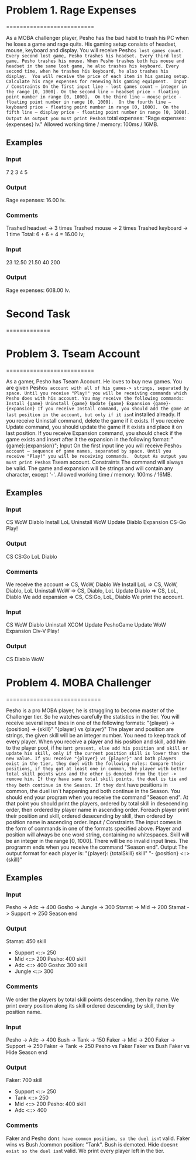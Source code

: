 # Problem 1. Rage Expenses
==========================

As a MOBA challenger player, Pesho has the bad habit to trash his PC when he loses a game and rage quits. His gaming setup consists of headset, mouse, keyboard and display. You will receive Pesho`s lost games count. 
Every second lost game, Pesho trashes his headset.
Every third lost game, Pesho trashes his mouse.
When Pesho trashes both his mouse and headset in the same lost game, he also trashes his keyboard.
Every second time, when he trashes his keyboard, he also trashes his display. 
You will receive the price of each item in his gaming setup. Calculate his rage expenses for renewing his gaming equipment. 
Input / Constraints
On the first input line - lost games count – integer in the range [0, 1000].
On the second line – headset price - floating point number in range [0, 1000]. 
On the third line – mouse price - floating point number in range [0, 1000]. 
On the fourth line – keyboard price - floating point number in range [0, 1000]. 
On the fifth line – display price - floating point number in range [0, 1000]. 
Output
As output you must print Pesho`s total expenses: "Rage expenses: {expenses} lv."
Allowed working time / memory: 100ms / 16MB.

## Examples
### Input
7
2
3
4
5

### Output
Rage expenses: 16.00 lv.

### Comments
Trashed headset -> 3 times
Trashed mouse -> 2 times
Trashed keyboard -> 1 time
Total: 6 + 6 + 4 = 16.00 lv;

### Input
23
12.50
21.50
40
200

### Output
Rage expenses: 608.00 lv.




# Second Task
=============


# Problem 3. Tseam Account
==========================

As a gamer, Pesho has Tseam Account. He loves to buy new games. You are given Pesho`s account with all of his games-> strings, separated by space. Until you receive "Play!" you will be receiving commands which Pesho does with his account.
You may receive the following commands:
Install {game}
Uninstall {game}
Update {game}
Expansion {game}-{expansion}
If you receive Install command, you should add the game at last position in the account, but only if it isn`t installed already.
If you receive Uninstall command, delete the game if it exists.
If you receive Update command, you should update the game if it exists and place it on last position.
If you receive Expansion command, you should check if the game exists and insert after it the expansion in the following format: "{game}:{expansion}";
Input
On the first input line you will receive Pesho`s account – sequence of game names, separated by space.
Until you receive "Play!" you will be receiving commands. 
Output
As output you must print Pesho`s Tseam account. 
Constraints
The command will always be valid.
The game and expansion will be strings and will contain any character, except '-'.
Allowed working time / memory: 100ms / 16MB.

## Examples

### Input
CS WoW Diablo
Install LoL
Uninstall WoW
Update Diablo
Expansion CS-Go
Play!

### Output
CS CS:Go LoL Diablo

### Comments
We receive the account => CS, WoW, Diablo
We Install LoL => CS, WoW, Diablo, LoL
Uninstall WoW => CS, Diablo, LoL
Update Diablo => CS, LoL, Diablo
We add expansion => CS, CS:Go, LoL, Diablo
We print the account.

### Input
CS WoW Diablo
Uninstall XCOM
Update PeshoGame
Update WoW
Expansion Civ-V
Play!

### Output
CS Diablo WoW




# Problem 4. MOBA Challenger
============================

Pesho is a pro MOBA player, he is struggling to become master of the Challenger tier. So he watches carefully the statistics in the tier.
You will receive several input lines in one of the following formats:
"{player} -> {position} -> {skill}"
"{player} vs {player}"
The player and position are strings, the given skill will be an integer number. You need to keep track of every player. 
When you receive a player and his position and skill, add him to the player pool, if he isn`t present, else add his position and skill or update his skill, only if the current position skill is lower than the new value.
If you receive "{player} vs {player}" and both players exist in the tier, they duel with the following rules:
Compare their positions, if they got at least one in common, the player with better total skill points wins and the other is demoted from the tier -> remove him. If they have same total skill points, the duel is tie and they both continue in the Season.
If they don`t have positions in common, the duel isn`t happening and both continue in the Season.
You should end your program when you receive the command "Season end". At that point you should print the players, ordered by total skill in desecending order, then ordered by player name in ascending order. Foreach player print their position and skill, ordered desecending by skill, then ordered by position name in ascending order.
Input / Constraints
The input comes in the form of commands in one of the formats specified above.
Player and position will always be one word string, containing no whitespaces.
Skill will be an integer in the range [0, 1000].
There will be no invalid input lines.
The programm ends when you receive the command "Season end".
Output
The output format for each player is:
"{player}: {totalSkill} skill"
"- {position} <::> {skill}"


## Examples
### Input
Pesho -> Adc -> 400
Gosho -> Jungle -> 300
Stamat -> Mid -> 200
Stamat -> Support -> 250
Season end

### Output
Stamat: 450 skill
- Support <::> 250
- Mid <::> 200
Pesho: 400 skill
- Adc <::> 400
Gosho: 300 skill
- Jungle <::> 300

### Comments
We order the players by total skill points descending, then by name. We print every position along its skill ordered descending by skill, then by position name.

### Input
Pesho -> Adc -> 400
Bush -> Tank -> 150
Faker -> Mid -> 200
Faker -> Support -> 250
Faker -> Tank -> 250
Pesho vs Faker
Faker vs Bush
Faker vs Hide
Season end

### Output
Faker: 700 skill
- Support <::> 250
- Tank <::> 250
- Mid <::> 200
Pesho: 400 skill
- Adc <::> 400

### Comments
Faker and Pesho don`t have common position, so the duel isn`t valid.
Faker wins vs Bush /common position: "Tank". Bush is demoted.
Hide doesn`t exist so the duel isn`t valid.
We print every player left in the tier.

